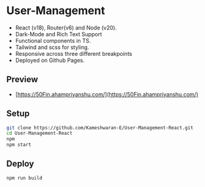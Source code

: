 # User-Management

- React (v18), Router(v6) and Node (v20).
- Dark-Mode and Rich Text Support
- Functional components in TS.
- Tailwind and scss for styling.
- Responsive across three different breakpoints
- Deployed on Github Pages.

## Preview

- [https://50Fin.ahampriyanshu.com/](https://50Fin.ahampriyanshu.com/)

## Setup

```bash
git clone https://github.com/Kameshwaran-E/User-Management-React.git
cd User-Management-React
npm
npm start
```

## Deploy

```bash
npm run build
```
